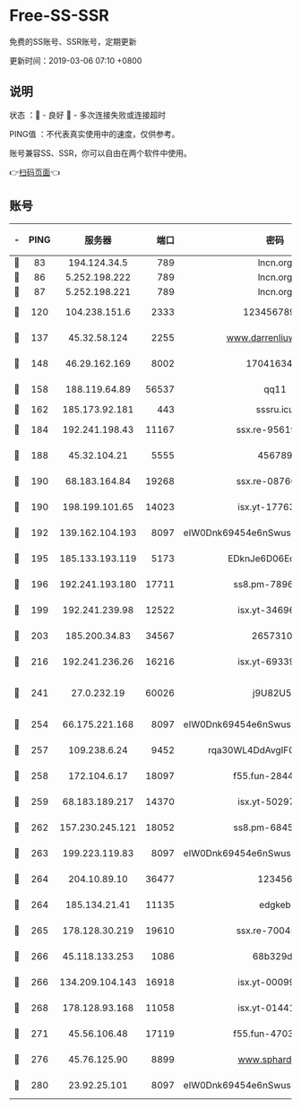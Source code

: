 # Free-SS-SSR

免费的SS账号、SSR账号，定期更新

更新时间：2019-03-06 07:10 +0800

## 说明

状态     ：🙂 - 良好 🙁 - 多次连接失败或连接超时

PING值   ：不代表真实使用中的速度，仅供参考。

账号兼容SS、SSR，你可以自由在两个软件中使用。

👉[扫码页面](https://liesauer.github.io/free-ss-ssr.github.io/)👈

## 账号

|-|PING|服务器|端口|密码|加密方式|区域|
|:----:|:----:|:-----:|-----:|:----:|:----:|:----:|
|🙂|83|194.124.34.5|789|lncn.org|rc4|JP|
|🙂|86|5.252.198.222|789|lncn.org|rc4|JP|
|🙂|87|5.252.198.221|789|lncn.org|rc4|JP|
|🙂|120|104.238.151.6|2333|12345678900|aes-256-cfb|JP|
|🙂|137|45.32.58.124|2255|www.darrenliuwei.com|aes-256-cfb|JP|
|🙂|148|46.29.162.169|8002|1704163453|aes-256-cfb|RU|
|🙂|158|188.119.64.89|56537|qq11|aes-256-cfb|RU|
|🙂|162|185.173.92.181|443|sssru.icu|rc4-md5|RU|
|🙂|184|192.241.198.43|11167|ssx.re-95619566|aes-256-cfb|US|
|🙂|188|45.32.104.21|5555|456789|aes-256-cfb|SG|
|🙂|190|68.183.164.84|19268|ssx.re-08766670|aes-256-cfb|US|
|🙂|190|198.199.101.65|14023|isx.yt-17763934|aes-256-cfb|US|
|🙂|192|139.162.104.193|8097|eIW0Dnk69454e6nSwuspv9DmS201tQ0D|aes-256-cfb|JP|
|🙂|195|185.133.193.119|5173|EDknJe6D06EoWDaw|aes-256-cfb|US|
|🙂|196|192.241.193.180|17711|ss8.pm-78965598|aes-256-cfb|US|
|🙂|199|192.241.239.98|12522|isx.yt-34696326|aes-256-cfb|US|
|🙂|203|185.200.34.83|34567|26573106|aes-256-cfb|US|
|🙂|216|192.241.236.26|16216|isx.yt-69339044|aes-256-cfb|US|
|🙂|241|27.0.232.19|60026|j9U82U53|xchacha20-ietf-poly1305|HK|
|🙂|254|66.175.221.168|8097|eIW0Dnk69454e6nSwuspv9DmS201tQ0D|aes-256-cfb|US|
|🙂|257|109.238.6.24|9452|rqa30WL4DdAvgIFG6Fs3znzTa|aes-256-cfb|FR|
|🙂|258|172.104.6.17|18097|f55.fun-28441819|aes-256-cfb|US|
|🙂|259|68.183.189.217|14370|isx.yt-50297901|aes-256-cfb|SG|
|🙂|262|157.230.245.121|18052|ss8.pm-68457462|aes-256-cfb|SG|
|🙂|263|199.223.119.83|8097|eIW0Dnk69454e6nSwuspv9DmS201tQ0D|aes-256-cfb|US|
|🙂|264|204.10.89.10|36477|123456|aes-256-cfb|US|
|🙂|264|185.134.21.41|11135|edgkeb|aes-256-cfb|GB|
|🙂|265|178.128.30.219|19610|ssx.re-70045890|aes-256-cfb|SG|
|🙂|266|45.118.133.253|1086|68b329da|aes-256-cfb|SG|
|🙂|266|134.209.104.143|16918|isx.yt-00099040|aes-256-cfb|SG|
|🙂|268|178.128.93.168|11058|isx.yt-01441117|aes-256-cfb|SG|
|🙂|271|45.56.106.48|17119|f55.fun-47038034|aes-256-cfb|US|
|🙂|276|45.76.125.90|8899|www.sphard.com|aes-256-cfb|JP|
|🙂|280|23.92.25.101|8097|eIW0Dnk69454e6nSwuspv9DmS201tQ0D|aes-256-cfb|US|
